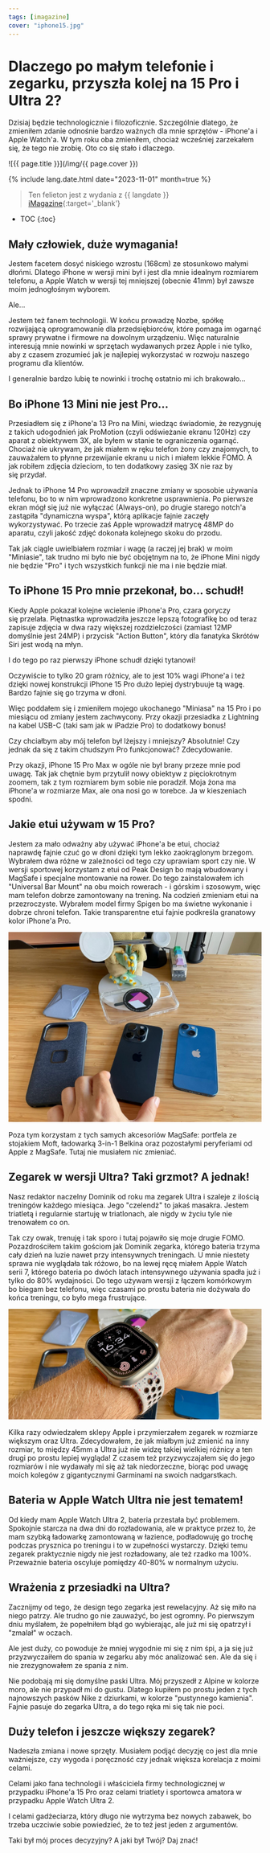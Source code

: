 ```yaml
---
tags: [imagazine]
cover: "iphone15.jpg"
---
```


# Dlaczego po małym telefonie i zegarku, przyszła kolej na 15 Pro i Ultra 2?

Dzisiaj będzie technologicznie i filozoficznie. Szczególnie dlatego, że zmieniłem zdanie odnośnie bardzo ważnych dla mnie sprzętów - iPhone'a i Apple Watch'a. W tym roku oba zmieniłem, chociaż wcześniej zarzekałem się, że tego nie zrobię. Oto co się stało i dlaczego.

<!--More-->

![{{ page.title }}](/img/{{ page.cover }})

{% include lang.date.html date="2023-11-01" month=true %}

> Ten felieton jest z wydania z {{ langdate }} [iMagazine](https://imagazine.pl){:target='_blank'}

* TOC
{:toc}

## Mały człowiek, duże wymagania!

Jestem facetem dosyć niskiego wzrostu (168cm) ze stosunkowo małymi dłońmi. Dlatego iPhone w wersji mini był i jest dla mnie idealnym rozmiarem telefonu, a Apple Watch w wersji tej mniejszej (obecnie 41mm) był zawsze moim jednogłośnym wyborem.

Ale…

Jestem też fanem technologii. W końcu prowadzę Nozbe, spółkę rozwijającą oprogramowanie dla przedsiębiorców, które pomaga im ogarnąć sprawy prywatne i firmowe na dowolnym urządzeniu. Więc naturalnie interesują mnie nowinki w sprzętach wydawanych przez Apple i nie tylko, aby z czasem zrozumieć jak je najlepiej wykorzystać w rozwoju naszego programu dla klientów.

I generalnie bardzo lubię te nowinki i trochę ostatnio mi ich brakowało…

## Bo iPhone 13 Mini nie jest Pro…

Przesiadłem się z iPhone'a 13 Pro na Mini, wiedząc świadomie, że rezygnuję z takich udogodnień jak ProMotion (czyli odświeżanie ekranu 120Hz) czy aparat z obiektywem 3X, ale byłem w stanie te ograniczenia ogarnąć. Chociaż nie ukrywam, że jak miałem w ręku telefon żony czy znajomych, to zauważałem to płynne przewijanie ekranu u nich i miałem lekkie FOMO. A jak robiłem zdjęcia dzieciom, to ten dodatkowy zasięg 3X nie raz by się przydał.

Jednak to iPhone 14 Pro wprowadził znaczne zmiany w sposobie używania telefonu, bo to w nim wprowadzono konkretne usprawnienia. Po pierwsze ekran mógł się już nie wyłączać (Always-on), po drugie starego notch'a zastąpiła "dynamiczna wyspa", którą aplikacje fajnie zaczęły wykorzystywać. Po trzecie zaś Apple wprowadził matrycę 48MP do aparatu, czyli jakość zdjęć dokonała kolejnego skoku do przodu.

Tak jak ciągle uwielbiałem rozmiar i wagę (a raczej jej brak) w moim "Miniasie", tak trudno mi było nie być obojętnym na to, że iPhone Mini nigdy nie będzie "Pro" i tych wszystkich funkcji nie ma i nie będzie miał.

## To iPhone 15 Pro mnie przekonał, bo… schudł!

Kiedy Apple pokazał kolejne wcielenie iPhone'a Pro, czara goryczy się przelała. Piętnastka wprowadziła jeszcze lepszą fotografikę bo od teraz zapisuje zdjęcia w dwa razy większej rozdzielczości (zamiast 12MP domyślnie jest 24MP) i przycisk "Action Button", który dla fanatyka Skrótów Siri jest wodą na młyn.

I do tego po raz pierwszy iPhone schudł dzięki tytanowi!

Oczywiście to tylko 20 gram różnicy, ale to jest 10% wagi iPhone'a i też dzięki nowej konstrukcji iPhone 15 Pro dużo lepiej dystrybuuje tą wagę. Bardzo fajnie się go trzyma w dłoni.

Więc poddałem się i zmieniłem mojego ukochanego "Miniasa" na 15 Pro i po miesiącu od zmiany jestem zachwycony. Przy okazji przesiadka z Lightning na kabel USB-C (taki sam jak w iPadzie Pro) to dodatkowy bonus!

Czy chciałbym aby mój telefon był lżejszy i mniejszy? Absolutnie! Czy jednak da się z takim chudszym Pro funkcjonować? Zdecydowanie.

Przy okazji, iPhone 15 Pro Max w ogóle nie był brany przeze mnie pod uwagę. Tak jak chętnie bym przytulił nowy obiektyw z pięciokrotnym zoomem, tak z tym rozmiarem bym sobie nie poradził. Moja żona ma iPhone'a w rozmiarze Max, ale ona nosi go w torebce. Ja w kieszeniach spodni.

## Jakie etui używam w 15 Pro?

Jestem za mało odważny aby używać iPhone'a be etui, chociaż naprawdę fajnie czuć go w dłoni dzięki tym lekko zaokrąglonym brzegom. Wybrałem dwa różne w zależności od tego czy uprawiam sport czy nie. W wersji sportowej korzystam z etui od Peak Design bo mają wbudowany i MagSafe i specjalne montowanie na rower. Do tego zainstalowałem ich "Universal Bar Mount" na obu moich rowerach - i górskim i szosowym, więc mam telefon dobrze zamontowany na trening. Na codzień zmieniam etui na przezroczyste. Wybrałem model firmy Spigen bo ma świetne wykonanie i dobrze chroni telefon. Takie transparentne etui fajnie podkreśla granatowy kolor iPhone'a Pro.

![{{ page.title }} Etui](/img/iphone15-etui.jpg)

Poza tym korzystam z tych samych akcesoriów MagSafe: portfela ze stojakiem Moft, ładowarką 3-in-1 Belkina oraz pozostałymi peryferiami od Apple z MagSafe. Tutaj nie musiałem nic zmieniać.

## Zegarek w wersji Ultra? Taki grzmot? A jednak!

Nasz redaktor naczelny Dominik od roku ma zegarek Ultra i szaleje z ilością treningów każdego miesiąca. Jego "czelendż" to jakaś masakra. Jestem triatletą i regularnie startuję w triatlonach, ale nigdy w życiu tyle nie trenowałem co on.

Tak czy owak, trenuję i tak sporo i tutaj pojawiło się moje drugie FOMO. Pozazdrościłem takim gościom jak Dominik zegarka, którego bateria trzyma cały dzień na luzie nawet przy intensywnych treningach. U mnie niestety sprawa nie wyglądała tak różowo, bo na lewej ręcę miałem Apple Watch serii 7, którego bateria po dwóch latach intensywnego używania spadła już i tylko do 80% wydajności. Do tego używam wersji z łączem komórkowym bo biegam bez telefonu, więc czasami po prostu bateria nie dożywała do końca treningu, co było mega frustrujące.

![{{ page.title }} - zegarek](/img/ultra.jpg)

Kilka razy odwiedzałem sklepy Apple i przymierzałem zegarek w rozmiarze większym oraz Ultra. Zdecydowałem, że jak miałbym już zmienić na inny rozmiar, to między 45mm a Ultra już nie widzę takiej wielkiej różnicy a ten drugi po prostu lepiej wygląda! Z czasem też przyzwyczajałem się do jego rozmiarów i nie wydawały mi się aż tak niedorzeczne, biorąc pod uwagę moich kolegów z gigantycznymi Garminami na swoich nadgarstkach.

## Bateria w Apple Watch Ultra nie jest tematem!

Od kiedy mam Apple Watch Ultra 2, bateria przestała być problemem. Spokojnie starcza na dwa dni do rozładowania, ale w praktyce przez to, że mam szybką ładowarkę zamontowaną w łazience, podładowuję go trochę podczas prysznica po treningu i to w zupełności wystarczy. Dzięki temu zegarek praktycznie nigdy nie jest rozładowany, ale też rzadko ma 100%. Przeważnie bateria oscyluje pomiędzy 40-80% w normalnym użyciu.

## Wrażenia z przesiadki na Ultra?

Zacznijmy od tego, że design tego zegarka jest rewelacyjny. Aż się miło na niego patrzy. Ale trudno go nie zauważyć, bo jest ogromny. Po pierwszym dniu myślałem, że popełniłem błąd go wybierając, ale już mi się opatrzył i "zmalał" w oczach.

Ale jest duży, co powoduje że mniej wygodnie mi się z nim śpi, a ja się już przyzwyczaiłem do spania w zegarku aby móc analizować sen. Ale da się i nie zrezygnowałem ze spania z nim.

Nie podobają mi się domyślne paski Ultra. Mój przyszedł z Alpine w kolorze moro, ale nie przypadł mi do gustu. Dlatego kupiłem po prostu jeden z tych najnowszych pasków Nike z dziurkami, w kolorze "pustynnego kamienia". Fajnie pasuje do zegarka Ultra, a do tego ręka mi się tak nie poci.

## Duży telefon i jeszcze większy zegarek?

Nadeszła zmiana i nowe sprzęty. Musiałem podjąć decyzję co jest dla mnie ważniejsze, czy wygoda i poręczność czy jednak większa korelacja z moimi celami.

Celami jako fana technologii i właściciela firmy technologicznej w przypadku iPhone'a 15 Pro oraz celami triatlety i sportowca amatora w przypadku Apple Watch Ultra 2.

I celami gadżeciarza, który długo nie wytrzyma bez nowych zabawek, bo trzeba uczciwie sobie powiedzieć, że to też jest jeden z argumentów.

Taki był mój proces decyzyjny? A jaki był Twój? Daj znać!

[n]: https://michael.gratis/nozbe_pl
[np]: https://michael.gratis/nozbepersonal_pl